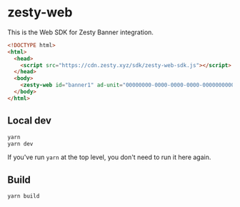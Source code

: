 # zesty-web

This is the Web SDK for Zesty Banner integration.

```html
<!DOCTYPE html>
<html>
  <head>
    <script src="https://cdn.zesty.xyz/sdk/zesty-web-sdk.js"></script>
  </head>
  <body>
    <zesty-web id="banner1" ad-unit="00000000-0000-0000-0000-000000000000" format="medium-rectangle" width="300px"></zesty-web>
  </body>
</html>
```

## Local dev

```sh
yarn
yarn dev
```

If you've run `yarn` at the top level, you don't need to run it here again.

## Build

```sh
yarn build
```
